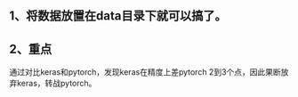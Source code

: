 ## 1、将数据放置在data目录下就可以搞了。<br>
## 2、重点
通过对比keras和pytorch，发现keras在精度上差pytorch 2到3个点，因此果断放弃keras，转战pytorch。

